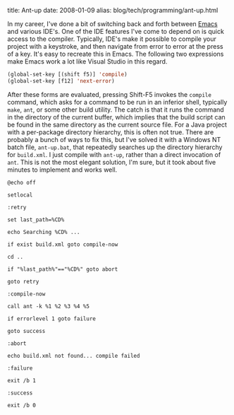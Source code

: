 title: Ant-up
date: 2008-01-09
alias: blog/tech/programming/ant-up.html

In my career, I've done a bit of switching back and forth between <a
href="http://www.gnu.org/software/emacs/">Emacs</a> and various
IDE's. One of the IDE features I've come to depend on is quick access
to the compiler. Typically, IDE's make it possible to compile your
project with a keystroke, and then navigate from error to error at the
press of a key. It's easy to recreate this in Emacs. The following two
expressions make Emacs work a lot like Visual Studio in this regard.

```lisp
(global-set-key [(shift f5)] 'compile)
(global-set-key [f12] 'next-error)
```

After these forms are evaluated, pressing Shift-F5 invokes the
`compile` command, which asks for a command to be run in an
inferior shell, typically `make`, `ant`, or some other
build utility. The catch is that it runs the command in the directory
of the current buffer, which implies that the build script can be
found in the same directory as the current source file. For a Java
project with a per-package directory hierarchy, this is often not
true. There are probably a bunch of ways to fix this, but I've solved
it with a Windows NT batch file, `ant-up.bat`, that repeatedly
searches up the directory hierarchy for `build.xml`. I just
compile with `ant-up`, rather than a direct invocation of
`ant`. This is not the most elegant solution, I'm sure, but it
took about five minutes to implement and works well.

```
@echo off

setlocal

:retry

set last_path=%CD%

echo Searching %CD% ...

if exist build.xml goto compile-now

cd ..

if "%last_path%"=="%CD%" goto abort

goto retry

:compile-now

call ant -k %1 %2 %3 %4 %5

if errorlevel 1 goto failure

goto success

:abort

echo build.xml not found... compile failed

:failure

exit /b 1

:success

exit /b 0
```
